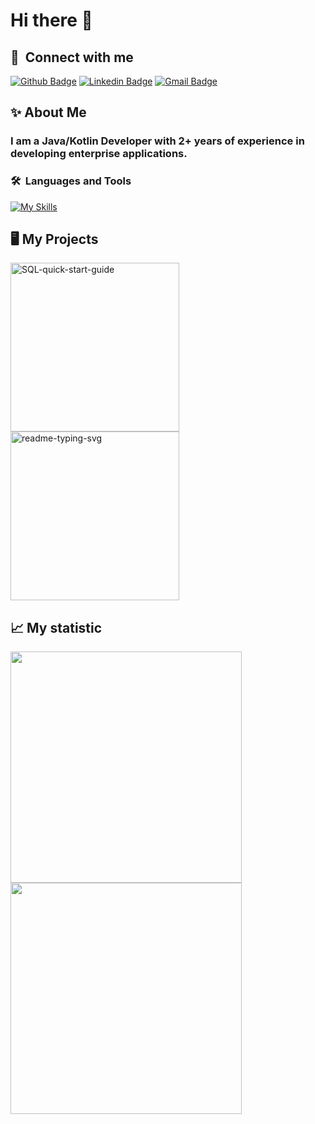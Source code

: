 # Hi there 👋

## 🔗 &nbsp;**Connect with me**

[![Github Badge](http://img.shields.io/badge/-Github-black?style=flat-square&logo=github&link=https://github.com/joleksiysurovtsev/)](https://github.com/joleksiysurovtsev/) 
[![Linkedin Badge](https://img.shields.io/badge/-LinkedIn-blue?style=flat-square&logo=Linkedin&logoColor=white&link=https://www.linkedin.com/in/oleksiy-surovtsev/)](https://www.linkedin.com/in/oleksiy-surovtsev)
[![Gmail Badge](https://img.shields.io/badge/-Gmail-d14836?style=flat-square&logo=Gmail&logoColor=white&link=mailto:defcon.joleksiysurovtsev@gmail.com)](mailto:defcon.joleksiysurovtsev@gmail.com)

## ✨  About Me
### I am a Java/Kotlin Developer with 2+ years of experience in developing enterprise applications.
### 🛠️&nbsp;&nbsp;Languages&nbsp;and&nbsp;Tools

[![My Skills](https://skillicons.dev/icons?i=java,kotlin,spring,html,docker,git,gitlab,gradle,idea,jenkins,kubernetes,md,mysql,postgres,maven,kafka&perline=8)](https://skillicons.dev)


## 🖥️ My Projects

 <p align="left">
    <a href="https://github.com/joleksiysurovtsev/SQL-quick-start-guide"><img width="270" src="https://denvercoder1-github-readme-stats.vercel.app/api/pin/?username=joleksiysurovtsev&repo=SQL-quick-start-guide&theme=react&bg_color=1F222E&title_color=F85D7F&hide_border=true&icon_color=F8D866&show_icons=false" alt="SQL-quick-start-guide">     </a>
    <a href="https://github.com/joleksiysurovtsev/Spring-microservices-in-action"><img width="270" src="https://denvercoder1-github-readme-stats.vercel.app/api/pin/?username=joleksiysurovtsev&repo=Spring-microservices-in-action&theme=react&bg_color=1F222E&title_color=F85D7F&hide_border=true&icon_color=F8D866&show_icons=false" alt="readme-typing-svg">   </a>
 </p>

## 📈 My statistic
<a href="https://github.com/anuraghazra/github-readme-stats">
  <img align="left" width="370" src="https://github-readme-stats.vercel.app/api?username=joleksiysurovtsev&show_icons=true&theme=dracula" />
</a>
<a href="https://github.com/anuraghazra/convoychat">
  <img align="left" width="370" src="https://github-readme-stats.vercel.app/api/top-langs/?username=joleksiysurovtsev&layout=compact&theme=dracula" />
</a>
